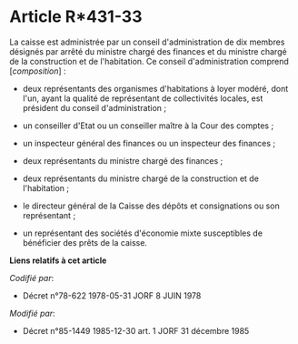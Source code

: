 # Article R*431-33

La caisse est administrée par un conseil d'administration de dix membres désignés par arrêté du ministre chargé des finances
et du ministre chargé de la construction et de l'habitation. Ce conseil d'administration comprend [*composition*] :

- deux représentants des organismes d'habitations à loyer modéré, dont l'un, ayant la qualité de représentant de
collectivités locales, est président du conseil d'administration ;

- un conseiller d'Etat ou un conseiller maître à la Cour des comptes ;

- un inspecteur général des finances ou un inspecteur des finances ;

- deux représentants du ministre chargé des finances ;

- deux représentants du ministre chargé de la construction et de l'habitation ;

- le directeur général de la Caisse des dépôts et consignations ou son représentant ;

- un représentant des sociétés d'économie mixte susceptibles de bénéficier des prêts de la caisse.

**Liens relatifs à cet article**

_Codifié par_:

  - Décret n°78-622 1978-05-31 JORF 8 JUIN 1978

_Modifié par_:

  - Décret n°85-1449 1985-12-30 art. 1 JORF 31 décembre 1985

